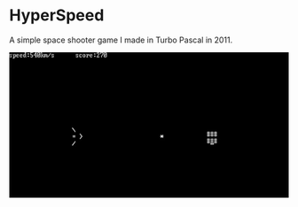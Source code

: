# HyperSpeed
A simple space shooter game I made in Turbo Pascal in 2011.

<img src="images/preview.png" alt="hi" class="inline"/>
